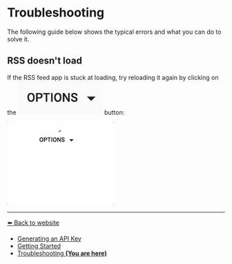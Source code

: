 # Troubleshooting
The following guide below shows the typical errors and what you can do to solve it.

## RSS doesn't load
If the RSS feed app is stuck at loading, try reloading it again by clicking on the ![Options button](../img/troubleshooting/options_btn.jpg) button:

![Options](../img/troubleshooting/rss_feed_not_loading.gif)

---
[:arrow_left: Back to website](https://chan4077.github.io/angular-rss-reader)

- [Generating an API Key](./GENERATE_API_KEY.md)
- [Getting Started](./GETTING_STARTED.md)
- [Troubleshooting **(You are here)**](./TROUBLESHOOTING.md)